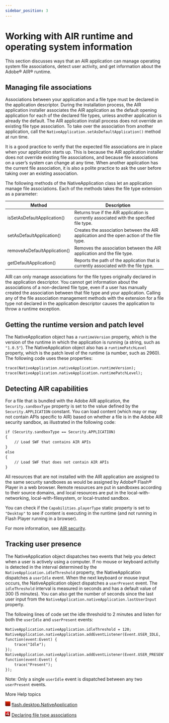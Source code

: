 ```yaml
---
sidebar_position: 3
---
```


# Working with AIR runtime and operating system information

This section discusses ways that an AIR application can manage operating system
file associations, detect user activity, and get information about the Adobe®
AIR® runtime.

## Managing file associations

Associations between your application and a file type must be declared in the
application descriptor. During the installation process, the AIR application
installer associates the AIR application as the default opening application for
each of the declared file types, unless another application is already the
default. The AIR application install process does not override an existing file
type association. To take over the association from another application, call
the `NativeApplication.setAsDefaultApplication()` method at run time.

It is a good practice to verify that the expected file associations are in place
when your application starts up. This is because the AIR application installer
does not override existing file associations, and because file associations on a
user’s system can change at any time. When another application has the current
file association, it is also a polite practice to ask the user before taking
over an existing association.

The following methods of the NativeApplication class let an application manage
file associations. Each of the methods takes the file type extension as a
parameter:

| Method                       | Description                                                                               |
| ---------------------------- | ----------------------------------------------------------------------------------------- |
| isSetAsDefaultApplication()  | Returns true if the AIR application is currently associated with the specified file type. |
| setAsDefaultApplication()    | Creates the association between the AIR application and the open action of the file type. |
| removeAsDefaultApplication() | Removes the association between the AIR application and the file type.                    |
| getDefaultApplication()      | Reports the path of the application that is currently associated with the file type.      |

AIR can only manage associations for the file types originally declared in the
application descriptor. You cannot get information about the associations of a
non-declared file type, even if a user has manually created the association
between that file type and your application. Calling any of the file association
management methods with the extension for a file type not declared in the
application descriptor causes the application to throw a runtime exception.

## Getting the runtime version and patch level

The NativeApplication object has a `runtimeVersion` property, which is the
version of the runtime in which the application is running (a string, such as
`"1.0.5"`). The NativeApplication object also has a `runtimePatchLevel`
property, which is the patch level of the runtime (a number, such as 2960). The
following code uses these properties:

    trace(NativeApplication.nativeApplication.runtimeVersion);
    trace(NativeApplication.nativeApplication.runtimePatchLevel);

## Detecting AIR capabilities

For a file that is bundled with the Adobe AIR application, the
`Security.sandboxType` property is set to the value defined by the
`Security.APPLICATION` constant. You can load content (which may or may not
contain APIs specific to AIR) based on whether a file is in the Adobe AIR
security sandbox, as illustrated in the following code:

    if (Security.sandboxType == Security.APPLICATION)
    {
        // Load SWF that contains AIR APIs
    }
    else
    {
        // Load SWF that does not contain AIR APIs
    }

All resources that are not installed with the AIR application are assigned to
the same security sandboxes as would be assigned by Adobe® Flash® Player in a
web browser. Remote resources are put in sandboxes according to their source
domains, and local resources are put in the local-with-networking,
local-with-filesystem, or local-trusted sandbox.

You can check if the `Capabilities.playerType` static property is set to
`"Desktop"` to see if content is executing in the runtime (and not running in
Flash Player running in a browser).

For more information, see [AIR security](../security/air-security/index.md).

## Tracking user presence

The NativeApplication object dispatches two events that help you detect when a
user is actively using a computer. If no mouse or keyboard activity is detected
in the interval determined by the `NativeApplication.idleThreshold` property,
the NativeApplication dispatches a `userIdle` event. When the next keyboard or
mouse input occurs, the NativeApplication object dispatches a `userPresent`
event. The `idleThreshold` interval is measured in seconds and has a default
value of 300 (5 minutes). You can also get the number of seconds since the last
user input from the `NativeApplication.nativeApplication.lastUserInput`
property.

The following lines of code set the idle threshold to 2 minutes and listen for
both the `userIdle` and `userPresent` events:

    NativeApplication.nativeApplication.idleThreshold = 120;
    NativeApplication.nativeApplication.addEventListener(Event.USER_IDLE, function(event:Event) {
        trace("Idle");
    });
    NativeApplication.nativeApplication.addEventListener(Event.USER_PRESENT, function(event:Event) {
        trace("Present");
    });

Note: Only a single `userIdle` event is dispatched between any two `userPresent`
events.

More Help topics

![](../img/flashplatformLinkIndicator.png)
[flash.desktop.NativeApplication](https://help.adobe.com/en_US/FlashPlatform/reference/actionscript/3/flash/desktop/NativeApplication.html)

![](../img/airLinkIndicator.png)
[Declaring file type associations](https://help.adobe.com/en_US/air/build/WS5b3ccc516d4fbf351e63e3d118666ade46-7cc3.html)
